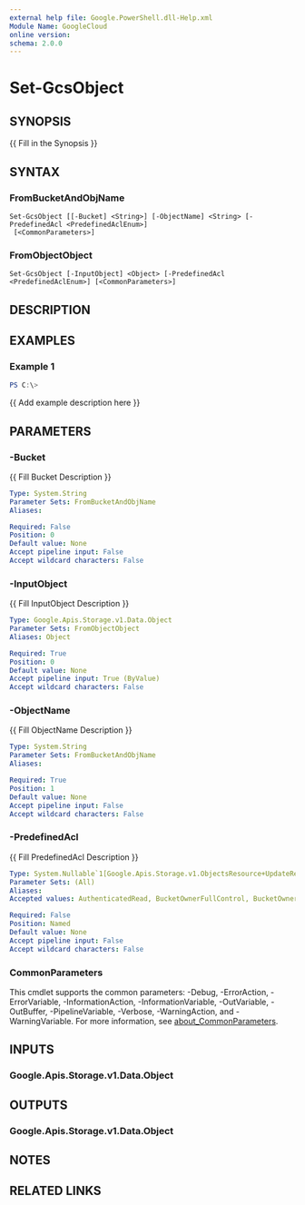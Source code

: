 ```yaml
---
external help file: Google.PowerShell.dll-Help.xml
Module Name: GoogleCloud
online version:
schema: 2.0.0
---
```


# Set-GcsObject

## SYNOPSIS
{{ Fill in the Synopsis }}

## SYNTAX

### FromBucketAndObjName
```
Set-GcsObject [[-Bucket] <String>] [-ObjectName] <String> [-PredefinedAcl <PredefinedAclEnum>]
 [<CommonParameters>]
```

### FromObjectObject
```
Set-GcsObject [-InputObject] <Object> [-PredefinedAcl <PredefinedAclEnum>] [<CommonParameters>]
```

## DESCRIPTION


## EXAMPLES

### Example 1
```powershell
PS C:\> 
```

{{ Add example description here }}

## PARAMETERS

### -Bucket
{{ Fill Bucket Description }}

```yaml
Type: System.String
Parameter Sets: FromBucketAndObjName
Aliases:

Required: False
Position: 0
Default value: None
Accept pipeline input: False
Accept wildcard characters: False
```

### -InputObject
{{ Fill InputObject Description }}

```yaml
Type: Google.Apis.Storage.v1.Data.Object
Parameter Sets: FromObjectObject
Aliases: Object

Required: True
Position: 0
Default value: None
Accept pipeline input: True (ByValue)
Accept wildcard characters: False
```

### -ObjectName
{{ Fill ObjectName Description }}

```yaml
Type: System.String
Parameter Sets: FromBucketAndObjName
Aliases:

Required: True
Position: 1
Default value: None
Accept pipeline input: False
Accept wildcard characters: False
```

### -PredefinedAcl
{{ Fill PredefinedAcl Description }}

```yaml
Type: System.Nullable`1[Google.Apis.Storage.v1.ObjectsResource+UpdateRequest+PredefinedAclEnum]
Parameter Sets: (All)
Aliases:
Accepted values: AuthenticatedRead, BucketOwnerFullControl, BucketOwnerRead, Private__, ProjectPrivate, PublicRead

Required: False
Position: Named
Default value: None
Accept pipeline input: False
Accept wildcard characters: False
```

### CommonParameters
This cmdlet supports the common parameters: -Debug, -ErrorAction, -ErrorVariable, -InformationAction, -InformationVariable, -OutVariable, -OutBuffer, -PipelineVariable, -Verbose, -WarningAction, and -WarningVariable. For more information, see [about_CommonParameters](http://go.microsoft.com/fwlink/?LinkID=113216).

## INPUTS

### Google.Apis.Storage.v1.Data.Object

## OUTPUTS

### Google.Apis.Storage.v1.Data.Object

## NOTES

## RELATED LINKS
